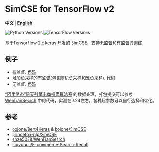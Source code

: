# SimCSE for TensorFlow v2
**中文** | [**English**](https://github.com/jifei/simcse-tf2)  

![Python Versions](https://img.shields.io/badge/Python-3.0+-blue.svg)
![TensorFlow Versions](https://img.shields.io/badge/TensorFlow-2.0+-blue.svg)

基于TensorFlow 2.x keras 开发的 SimCSE，支持无监督和有监督的训练.
## 例子
- 有监督. [代码](https://github.com/jifei/simcse-tf2/blob/master/examples/supervised_train.py)
- 增加负采样的有监督(包含随机负采样和难负采样). [代码](https://github.com/jifei/simcse-tf2/blob/master/examples/supervised_neg_train.py)
- 无监督. [代码](https://github.com/jifei/simcse-tf2/blob/master/examples/unsupervised_train.py)

[“阿里灵杰”问天引擎电商搜索算法赛](https://tianchi.aliyun.com/competition/entrance/531946/introduction?spm=5176.12281957.1004.5.38b02448HKvsCR) 的数据处理，打包提交可以参考 [WenTianSearch](https://github.com/enze5088/WenTianSearch) 中的代码，实测在0.24左右，各种超参数可以自行选择和优化。

## 参考
- [bojone/Bert4Keras](https://github.com/bojone/bert4keras) & [bojone/SimCSE](https://github.com/bojone/SimCSE)
- [princeton-nlp/SimCSE](https://github.com/princeton-nlp/SimCSE)
- [enze5088/WenTianSearch](https://github.com/enze5088/WenTianSearch)
- [muyuuuu/E-commerce-Search-Recall](https://github.com/muyuuuu/E-commerce-Search-Recall)